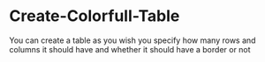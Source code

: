 # Create-Colorfull-Table
You can create a table as you wish you specify how many rows and columns it should have and whether it should have a border or not
